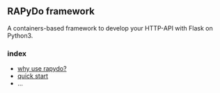 ## RAPyDo framework

A containers-based framework to develop your HTTP-API with Flask on Python3.

### index

- [why use rapydo?](docs/why.md)
- [quick start](docs/quick.md)
- ...

